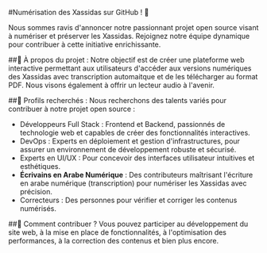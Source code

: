 #Numérisation des Xassidas sur GitHub ! 🚀

Nous sommes ravis d'annoncer notre passionnant projet open source visant à numériser et préserver les Xassidas. Rejoignez notre équipe dynamique pour contribuer à cette initiative enrichissante.

##🔎 À propos du projet :
Notre objectif est de créer une plateforme web interactive permettant aux utilisateurs d'accéder aux versions numériques des Xassidas avec transcription automaitque et de les télécharger au format PDF. Nous visons également à offrir un lecteur audio à l'avenir.

##💼 Profils recherchés :
Nous recherchons des talents variés pour contribuer à notre projet open source :

- Développeurs Full Stack : Frontend et Backend, passionnés de technologie web et capables de créer des fonctionnalités interactives.
- DevOps : Experts en déploiement et gestion d'infrastructures, pour assurer un environnement de développement robuste et sécurisé.
- Experts en UI/UX : Pour concevoir des interfaces utilisateur intuitives et esthétiques.
- **Écrivains en Arabe Numérique** : Des contributeurs maîtrisant l'écriture en arabe numérique (transcription) pour numériser les Xassidas avec précision.
- Correcteurs : Des personnes pour vérifier et corriger les contenus numérisés.

##🤝 Comment contribuer ?
Vous pouvez participer au développement du site web, à la mise en place de fonctionnalités, à l'optimisation des performances, à la correction des contenus et bien plus encore.
